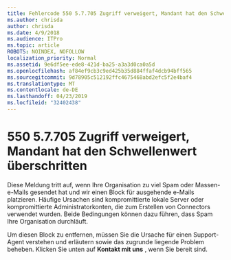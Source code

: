 ```yaml
---
title: Fehlercode 550 5.7.705 Zugriff verweigert, Mandant hat den Schwellenwert überschritten
ms.author: chrisda
author: chrisda
ms.date: 4/9/2018
ms.audience: ITPro
ms.topic: article
ROBOTS: NOINDEX, NOFOLLOW
localization_priority: Normal
ms.assetid: 9e6df5ee-ede8-421d-ba25-a3a3d0ca0a5d
ms.openlocfilehash: af84ef9cb3c9ed425b35d884ffaf4dcb94bff565
ms.sourcegitcommit: 9d78905c512192ffc4675468abd2efc5f2e4baf4
ms.translationtype: MT
ms.contentlocale: de-DE
ms.lasthandoff: 04/23/2019
ms.locfileid: "32402438"
---
```

# <a name="550-57705-access-denied-tenant-has-exceeded-threshold"></a>550 5.7.705 Zugriff verweigert, Mandant hat den Schwellenwert überschritten

Diese Meldung tritt auf, wenn Ihre Organisation zu viel Spam oder Massen-e-Mails gesendet hat und wir einen Block für ausgehende e-Mails platzieren.
Häufige Ursachen sind kompromittierte lokale Server oder kompromittierte Administratorkonten, die zum Erstellen von Connectors verwendet wurden. Beide Bedingungen können dazu führen, dass Spam Ihre Organisation durchläuft.

Um diesen Block zu entfernen, müssen Sie die Ursache für einen Support-Agent verstehen und erläutern sowie das zugrunde liegende Problem beheben.
Klicken Sie unten auf **Kontakt mit uns** , wenn Sie bereit sind.
